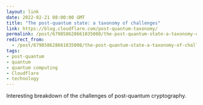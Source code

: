 ```yaml
---
layout: link
date: 2022-02-21 08:00:00 GMT
title: "The post-quantum state: a taxonomy of challenges"
link: https://blog.cloudflare.com/post-quantum-taxonomy/
permalink: /post/679858628661035008/the-post-quantum-state-a-taxonomy-of-challenges
redirect_from: 
  - /post/679858628661035008/the-post-quantum-state-a-taxonomy-of-challenges
tags:
- post-quantum
- quantum
- quantum computing
- Cloudflare
- technology
---
```

<p>Interesting breakdown of the challenges of post-quantum cryptography.</p>